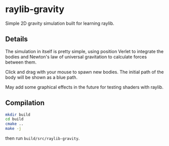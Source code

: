 # raylib-gravity

Simple 2D gravity simulation built for learning raylib.

## Details

The simulation in itself is pretty simple, using position Verlet to integrate the bodies and
Newton's law of universal gravitation to calculate forces between them.

Click and drag with your mouse to spawn new bodies. The initial path of the body will be shown as
a blue path.

May add some graphical effects in the future for testing shaders with raylib.

## Compilation

```bash
mkdir build
cd build
cmake ..
make -j
```

then run `build/src/raylib-gravity`.
